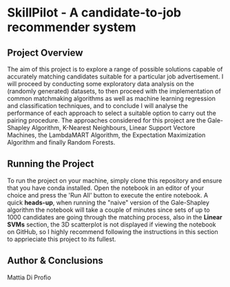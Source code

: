 # SkillPilot - A candidate-to-job recommender system

## Project Overview 
The aim of this project is to explore a range of possible solutions capable of accurately matching candidates suitable for a particular job advertisement. I will proceed by conducting some exploratory data analysis on the (randomly generated) datasets, to then proceed with the implementation of common matchmaking algorithms as well as machine learning regression and classification techniques, and to conclude I will analyse the performance of each approach to select a suitable option to carry out the pairing procedure.
The approaches considered for this project are the Gale-Shapley Algorithm, K-Nearest Neighbours, Linear Support Vectore Machines, the LambdaMART Algorithm, the Expectation Maximization Algorithm and finally Random Forests.

## Running the Project 
To run the project on your machine, simply clone this repository and ensure that you have conda installed. Open the notebook in an editor of your choice and press the 'Run All' button to execute the entire notebook. A quick **heads-up**, when running the "naive" version of the Gale-Shapley algorithm the notebook will take a couple of minutes since sets of up to 1000 candidates are going through the matching process, 
also in the **Linear SVMs** section, the 3D scatterplot is not displayed if viewing the notebook on GitHub, so I highly recommend following the instructions in this section to apprieciate this project to its fullest.

## Author & Conclusions
Mattia Di Profio
